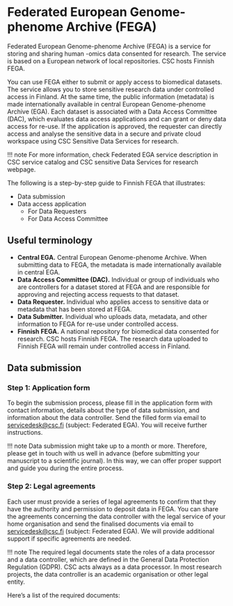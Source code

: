 # Federated European Genome-phenome Archive (FEGA)

Federated European Genome-phenome Archive (FEGA) is a service for storing and sharing human -omics data consented for research. The service is based on a European network of local repositories. CSC hosts Finnish FEGA. 

You can use FEGA either to submit or apply access to biomedical datasets. The service allows you to store sensitive research data under controlled access in Finland. At the same time, the public information (metadata) is made internationally available in central European Genome-phenome Archive (EGA). Each dataset is associated with a Data Access Committee (DAC), which evaluates data access applications and can grant or deny data access for re-use. If the application is approved, the requester can directly access and analyse the sensitive data in a secure and private cloud workspace using CSC Sensitive Data Services for research. 

!!! note
    For more information, check Federated EGA service description in CSC service catalog and CSC sensitive Data Services for research webpage.

The following is a step-by-step guide to Finnish FEGA that illustrates:
- Data submission
- Data access application
  - For Data Requesters
  - For Data Access Committee

## Useful terminology

- **Central EGA.** Central European Genome-phenome Archive. When submitting data to FEGA, the metadata is made internationally available in central EGA. 
- **Data Access Committee (DAC).** Individual or group of individuals who are controllers for a dataset stored at FEGA and are responsible for approving and rejecting access requests to that dataset.
- **Data Requester.** Individual who applies access to sensitive data or metadata that has been stored at FEGA.
- **Data Submitter.** Individual who uploads data, metadata, and other information to FEGA for re-use under controlled access. 
- **Finnish FEGA.** A national repository for biomedical data consented for research. CSC hosts Finnish FEGA. The research data uploaded to Finnish FEGA will remain under controlled access in Finland.

## Data submission
### Step 1: Application form
To begin the submission process, please fill in the application form with contact information, details about the type of data submission, and information about the data controller. Send the filled form via email to servicedesk@csc.fi (subject: Federated EGA). You will receive further instructions.

!!! note
    Data submission might take up to a month or more. Therefore, please get in touch with us well in advance (before submitting your manuscript to a scientific journal). In this way, we can offer proper support and guide you during the entire process.
    
### Step 2: Legal agreements 
Each user must provide a series of legal agreements to confirm that they have the authority and permission to deposit data in FEGA. You can share the agreements concerning the data controller with the legal service of your home organisation and send the finalised documents via email to servicedesk@csc.fi (subject: Federated EGA). We will provide additional support if specific agreements are needed. 

!!! note
    The required legal documents state the roles of a data processor and a data controller, which are defined in the General Data Protection Regulation (GDPR). CSC acts always as a data processor. In most research projects, the data controller is an academic organisation or other legal entity. 

Here’s a list of the required documents:




